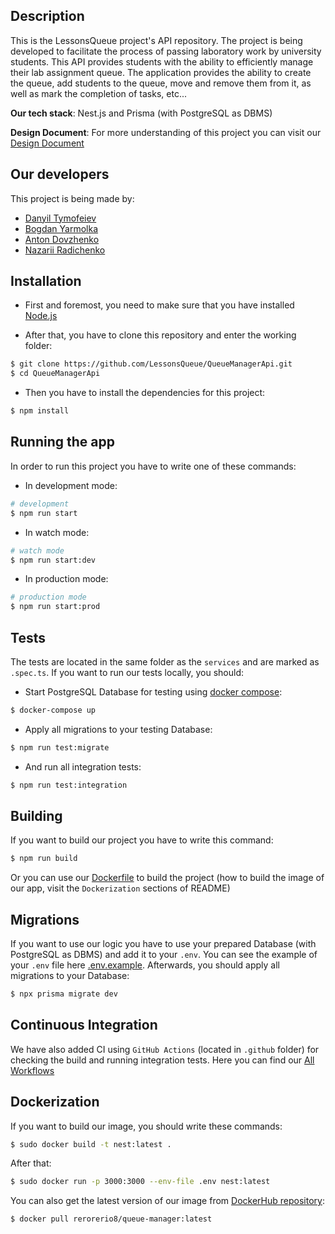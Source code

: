 ## Description
This is the LessonsQueue project's API repository. The project is being developed to facilitate the process of passing laboratory work by university students.
This API provides students with the ability to efficiently manage their lab assignment queue. 
The application provides the ability to create the queue, add students to the queue, move and remove them from it, as well as mark the completion of tasks, etc...

**Our tech stack**: Nest.js and Prisma (with PostgreSQL as DBMS)

**Design Document**: For more understanding of this project you can visit our [Design Document](https://docs.google.com/document/d/1VQChDcqtpMh4TreQL61J6O9NR8FkwoBUx1zo6jvGuPg/edit)

## Our developers
This project is being made by:
* [Danyil Tymofeiev](https://github.com/SharpDevOps10)
* [Bogdan Yarmolka](https://github.com/thebladehit)
* [Anton Dovzhenko](https://github.com/KobbAsa)
* [Nazarii Radichenko](https://github.com/radichenko)

## Installation
* First and foremost, you need to make sure that you have installed [Node.js](https://nodejs.org/en)

* After that, you have to clone this repository and enter the working folder:
```bash
$ git clone https://github.com/LessonsQueue/QueueManagerApi.git
$ cd QueueManagerApi
```
* Then you have to install the dependencies for this project:
```bash
$ npm install
```

## Running the app
In order to run this project you have to write one of these commands:
* In development mode: 
```bash
# development
$ npm run start
```
* In watch mode: 
```bash
# watch mode
$ npm run start:dev
```
* In production mode:
```bash
# production mode
$ npm run start:prod
```
## Tests
The tests are located in the same folder as the `services` and are marked as `.spec.ts`. If you want to run our tests locally, you should:
* Start PostgreSQL Database for testing using [docker compose](https://docs.docker.com/compose/install/):
```bash
$ docker-compose up
```
* Apply all migrations to your testing Database:
```bash
$ npm run test:migrate
```
* And run all integration tests:
```bash
$ npm run test:integration
```

## Building
If you want to build our project you have to write this command:
```bash
$ npm run build
```
Or you can use our [Dockerfile](https://github.com/LessonsQueue/QueueManagerApi/blob/main/Dockerfile) to build the project (how to build the image of our app, visit the `Dockerization` sections of README)

## Migrations
If you want to use our logic you have to use your prepared Database (with PostgreSQL as DBMS) and add it to your `.env`.
You can see the example of your `.env` file here [.env.example](https://github.com/LessonsQueue/QueueManagerApi/blob/main/.env.example).
Afterwards, you should apply all migrations to your Database:
```bash
$ npx prisma migrate dev
```

## Continuous Integration
We have also added CI using `GitHub Actions` (located in `.github` folder) for checking the build and running integration tests. 
Here you can find our [All Workflows](https://github.com/LessonsQueue/QueueManagerApi/actions)

## Dockerization
If you want to build our image, you should write these commands:
```bash
$ sudo docker build -t nest:latest .
```
After that: 
```bash
$ sudo docker run -p 3000:3000 --env-file .env nest:latest
```

You can also get the latest version of our image from [DockerHub repository](https://hub.docker.com/repository/docker/rerorerio8/queue-manager/general): 
```bash
$ docker pull rerorerio8/queue-manager:latest 
```